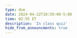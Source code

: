```yaml
---
type: due
date: 2024-04-22T10:59:00-5:00
time: 02:55 ET
description: 'In class quiz'
hide_from_announcments: true
---
```

